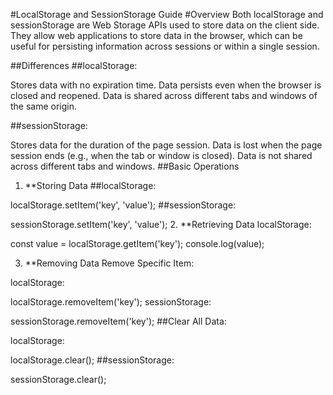 #LocalStorage and SessionStorage Guide
#Overview
Both localStorage and sessionStorage are Web Storage APIs used to store data on the client side. They allow web applications to store data in the browser, which can be useful for persisting information across sessions or within a single session.

##Differences
##localStorage:

Stores data with no expiration time.
Data persists even when the browser is closed and reopened.
Data is shared across different tabs and windows of the same origin.

##sessionStorage:

Stores data for the duration of the page session.
Data is lost when the page session ends (e.g., when the tab or window is closed).
Data is not shared across different tabs and windows.
##Basic Operations
1. **Storing Data
##localStorage:


localStorage.setItem('key', 'value');
##sessionStorage:


sessionStorage.setItem('key', 'value');
2. **Retrieving Data
localStorage:

const value = localStorage.getItem('key');
console.log(value);



3. **Removing Data
Remove Specific Item:

localStorage:


localStorage.removeItem('key');
sessionStorage:


sessionStorage.removeItem('key');
##Clear All Data:

localStorage:


localStorage.clear();
##sessionStorage:


sessionStorage.clear();